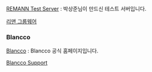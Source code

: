[REMANN Test Server](http://ommath.com/home/) : 박상준님이 만드신 테스트 서버입니다.


[리맨 그룹웨어](http://gw.remann.co.kr/groupware/login.php#)

### Blancco

[Blancco](https://support.blancco.com/index.php?) : Blancco 공식 홈페이지입니다.

[Blancco Support](https://support.blancco.com)